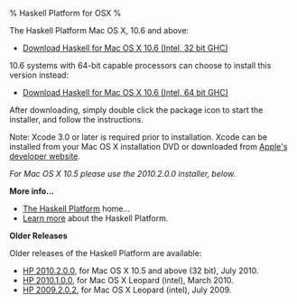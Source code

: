 % Haskell Platform for OSX
%

<!--
The Haskell Platform installer for Mac OS X Leopard (10.5), Snow Leopard
and above (including 64 bit), Intel only, via BitTorrent.  Please consider using the torrent for a faster download:

* <a id="download" href="http://hackage.haskell.org/platform/2010.2.0.0/torrents/haskell-platform-2010.2.0.0.i386.dmg.torrent" onClick="javascript: pageTracker._trackPageview('/downloads/torrent/mac'); ">Torrent for Mac OS X (intel)</a>
-->

The Haskell Platform Mac OS X, 10.6 and above:  

* <a id="download" href="http://lambda.galois.com/hp-tmp/2011.2.0.0-rc/Haskell%20Platform%202011.2.0.0-i386-rc1.pkg" onClick="javascript: pageTracker._trackPageview('/downloads/mac'); ">Download Haskell for Mac OS X 10.6 (Intel, 32 bit GHC)</a>

10.6 systems with 64-bit capable processors can choose to install this version instead:

* <a id="download" href="http://lambda.galois.com/hp-tmp/2011.2.0.0-rc/Haskell%20Platform%202011.2.0.0-x86_64-rc1.pkg" onClick="javascript: pageTracker._trackPageview('/downloads/mac'); ">Download Haskell for Mac OS X 10.6 (Intel, 64 bit GHC)</a>

After downloading, simply double click the package icon to start the installer, and follow the instructions.

Note: Xcode 3.0 or later is required prior to installation. Xcode can be installed from your Mac OS X installation DVD or downloaded from [Apple's developer website](http://developer.apple.com).

<i>For Mac OS X 10.5 please use the 2010.2.0.0 installer, below.</i>

**More info...**

* [The Haskell Platform] home...
* [Learn more] about the Haskell Platform.

[The Haskell Platform]: index.html
[Learn more]: contents.html

<!--
**Build from Source**

If you already have a GHC 7.0.2, but not the full platform, you can build it
from source on the Mac:

![](http://hackage.haskell.org/platform/icons/source.png)
<a href="http://lambda.galois.com/hp-tmp/2011.2.0.0-rc/haskell-platform-2011.2.0.0.tar.gz" onClick="javascript: pageTracker._trackPageview('/downloads/source'); ">haskell-platform-2011.2.0.0.tar.gz</a>

You need GHC 7.0.2 installed before building the platform. You can get this from your distro or
you can get a [GHC 7.0.2 generic binary].

[GHC 7.0.2 generic binary]: http://haskell.org/ghc/download_ghc_7_0_2.html#distros

To install from source download and unpack the installer, then (possibly with 'sudo'):

        ./configure
        make
        make install

  -->

**Older Releases**

Older releases of the Haskell Platform are available:

* <a id="download" href="http://lambda.haskell.org/hp-tmp/2010.2.0.0/haskell-platform-2010.2.0.0.i386.dmg"    onClick="javascript: pageTracker._trackPageview('/downloads/mac/old'); ">HP 2010.2.0.0</a>, for Mac OS X 10.5 and above (32 bit), July 2010.
* <a id="download" href="http://hackage.haskell.org/platform/2010.1.0.0/haskell-platform-2010.1.0.1-i386.dmg" onClick="javascript: pageTracker._trackPageview('/downloads/mac/old'); ">HP 2010.1.0.0</a>, for Mac OS X Leopard (intel), March 2010.
* <a id="download" href="http://hackage.haskell.org/platform/2009.2.0.2/haskell-platform-2009.2.0.2-i386.dmg" onClick="javascript: pageTracker._trackPageview('/downloads/mac/old'); ">HP 2009.2.0.2</a>, for Mac OS X Leopard (intel), July 2009.
